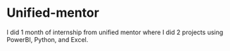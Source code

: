 # Unified-mentor
I did 1 month of internship from unified mentor where I did 2 projects using PowerBI, Python, and Excel.
